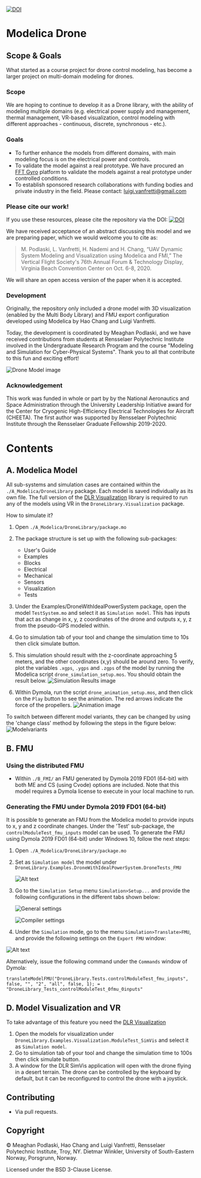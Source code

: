 [![DOI](https://zenodo.org/badge/176610570.svg)](https://zenodo.org/badge/latestdoi/176610570)

# Modelica Drone
## Scope & Goals
What started as a course project for drone control modeling, has become a larger project on multi-domain modeling for drones.
### Scope
We are hoping to continue to develop it as a Drone library, with the ability of modeling multiple domains (e.g. electrical power supply and management, thermal management, VR-based visualization, control modeling with different approaches - continuous, discrete, synchronous - etc.).
### Goals
- To further enhance the models from different domains, with main modeling focus is on the electrical power and controls.
- To validate the model against a real prototype. We have procured an [FFT Gyro](https://eurekadynamics.com/fft-gyro/) platform to validate the models against a real prototype under controlled conditions.
- To establish sponsored research collaborations with funding bodies and private industry in the field. Please contact: luigi.vanfretti@gmail.com

### Please cite our work!
If you use these resources, please cite the repository via the DOI: [![DOI](https://zenodo.org/badge/176610570.svg)](https://zenodo.org/badge/latestdoi/176610570)

We have received acceptance of an abstract discussing this model and we are preparing paper, which we would welcome you to cite as:
> M. Podlaski, L. Vanfretti, H. Nademi and H. Chang, “UAV Dynamic System Modeling and Visualization using Modelica and FMI,” The Vertical Flight Society's 76th Annual Forum & Technology Display, Virginia Beach Convention Center on Oct. 6-8, 2020.

We will share an open access version of the paper when it is accepted.

### Development
Originally, the repository only included a drone model with 3D visualization (enabled by the Multi Body Library) and FMU export configuration developed using Modelica by Hao Chang and Luigi Vanfretti.

Today, the development is coordinated by Meaghan Podlaski, and we have received contributions from students at Rensselaer Polytechnic Institute involved in the Undergraduate Research Program and the course "Modeling and Simulation for Cyber-Physical Systems". Thank you to all that contribute to this fun and exciting effort!

![Drone Model image](/D_Pics/main.png "Drone Model")

### Acknowledgement
This work was funded in whole or part by by the National Aeronautics and Space Administration through the University Leadership Initiative award for the Center for Cryogenic High-Efficiency Electrical Technologies for Aircraft (CHEETA). The first author was supported by Rensselaer Polytechnic Institute through the Rensselaer Graduate Fellowship
2019-2020.

# Contents

## A. Modelica Model

All sub-systems and simulation cases are contained within the `./A_Modelica/DroneLibrary` package. Each model is saved individually as its own file. The full version of the [DLR Visualization](https://visualization.ltx.de/) library is required to run any of the models using VR in the `DroneLibrary.Visualization` package.

How to simulate it?

1. Open `./A_Modelica/DroneLibrary/package.mo`
2. The package structure is set up with the following sub-packages:
    - User's Guide
	- Examples
	- Blocks
	- Electrical
	- Mechanical
	- Sensors
	- Visualization
	- Tests
3. Under the Examples/DroneWithIdealPowerSystem package, open the model `TestSystem.mo` and select it as `Simulation model`. This has inputs that act as change in x, y, z coordinates of the drone and outputs x, y, z from the pseudo-GPS modeled within.
4. Go to simulation tab of your tool and change the simulation time to 10s then click simulate button.
5. This simulation should result with the z-coordinate approaching 5 meters, and the other coordinates (x,y) should be around zero. To verify, plot the variables `.xgps`, `.ygps` and `.zgps` of the model by running the Modelica script `drone_simulation_setup.mos`. You should obtain the result below.
![Simulation Results image](/A_Modelica/DroneLibrary/Resources/Images/UserGuide/AnimationPlot_Dashed.png "Simulation Results")

6. Within Dymola, run the script `drone_animation_setup.mos`, and then click on the `Play` button to see the animation. The red arrows indicate the force of the propellers.
![Animation image](/D_Pics/anim.gif "Animation")

To switch between different model variants, they can be changed by using the 'change class' method by following the steps in the figure below:
![Modelvariants](/A_Modelica/DroneLibrary/Resources/Images/UserGuide/droneLib_Example1.png "Change model variants")
## B. FMU
### Using the distributed FMU
- Within `./B_FMI/` an FMU generated by Dymola 2019 FD01 (64-bit) with both ME and CS (using Cvode) options are included.
Note that this model requires a Dymola license to execute in your local machine to run.

### Generating the FMU under Dymola 2019 FD01 (64-bit)
It is possible to generate an FMU from the Modelica model to provide inputs to x, y and z coordinate changes.
Under the 'Test' sub-package, the `controlModuleTest_fmu_inputs` model can be used. To generate the FMU using Dymola 2019 FD01 (64-bit) under Windows 10, follow the next steps:

1. Open `./A_Modelica/DroneLibrary/package.mo`
2. Set as `Simulation model` the model under `DroneLibrary.Examples.DroneWithIdealPowerSystem.DroneTests_FMU`

	![Alt text](/D_Pics/fmiexport/02_setmodel.png "Set model")

3. Go to the `Simulation Setup` menu `Simulation>Setup...` and provide the following configurations in the different tabs shown below:

	![General settings](/D_Pics/fmiexport/03_general.png "General Settings")

	![Compiler settings](/D_Pics/fmiexport/03_compiler.png "Compiler Settings")

4. Under the `Simulation` mode, go to the menu `Simulation>Translate>FMU`, and provide the following settings on the `Export FMU` window:

  ![Alt text](/D_Pics/fmiexport/04_fmuconfig.png "Export FMU Settings")


Alternatively, issue the following command under the `Commands` window of Dymola:

``
translateModelFMU("DroneLibrary.Tests.controlModuleTest_fmu_inputs", false, "", "2", "all", false, 1);
 = "DroneLibrary_Tests_controlModuleTest_0fmu_0inputs"
``

## D. Model Visualization and VR
To take advantage of this feature you need the [DLR Visualization](https://visualization.ltx.de/)
1. Open the models for visualization under `DroneLibrary.Examples.Visualization.ModuleTest_SimVis` and select it as `Simulation model`.
2. Go to simulation tab of your tool and change the simulation time to 100s then click simulate button.
3. A window for the DLR SimVis application will open with the drone flying in a desert terrain. The drone can be controlled by the keyboard by default, but it can be reconfigured to control the drone with a joystick.

## Contributing
- Via pull requests.

## Copyright
&copy; Meaghan Podlaski, Hao Chang and Luigi Vanfretti, Rensselaer Polytechnic Institute, Troy, NY. Dietmar Winkler, University of South-Eastern Norway, Porsgrunn, Norway.

Licensed under the BSD 3-Clause License.
